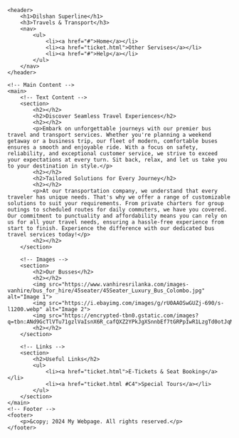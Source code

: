 <!DOCTYPE html>
<html lang="en">
<head>
    <meta charset="UTF-8">
    <meta name="viewport" content="width=device-width, initial-scale=1.0">
    <title>Dilshan Superline</title>
    <link rel="stylesheet" href="styles.css">
</head>
<body>
    <!-- Header -->
    
    <header>
        <h1>Dilshan Superline</h1>
        <h3>Travels & Transport</h3>
        <nav>
            <ul>
                <li><a href="#">Home</a></li>
                <li><a href="ticket.html">Other Servises</a></li>
                <li><a href="#">Help</a></li>
            </ul>
        </nav>
    </header>

    <!-- Main Content -->
    <main>
        <!-- Text Content -->
        <section>
            <h2></h2>
            <h2>Discover Seamless Travel Experiences</h2>
            <h2></h2>
            <p>Embark on unforgettable journeys with our premier bus travel and transport services. Whether you're planning a weekend getaway or a business trip, our fleet of modern, comfortable buses ensures a smooth and enjoyable ride. With a focus on safety, reliability, and exceptional customer service, we strive to exceed your expectations at every turn. Sit back, relax, and let us take you to your destination in style.</p>
            <h2></h2>
            <h2>Tailored Solutions for Every Journey</h2>
            <h2></h2>
            <p>At our transportation company, we understand that every traveler has unique needs. That's why we offer a range of customizable solutions to suit your requirements. From private charters for group outings to scheduled routes for daily commuters, we have you covered. Our commitment to punctuality and affordability means you can rely on us for all your travel needs, ensuring a hassle-free experience from start to finish. Experience the difference with our dedicated bus travel services today!</p>
            <h2></h2>
        </section>

        <!-- Images -->
        <section>
            <h2>Our Busses</h2>
            <h2></h2>
            <img src="https://www.vanhiresrilanka.com/images-vanhire/bus_for_hire/45seater/45Seater_Luxury_Bus_Colombo.jpg" alt="Image 1">
            <img src="https://i.ebayimg.com/images/g/rU0AAOSwGUZj-690/s-l1200.webp" alt="Image 2">
            <img src="https://encrypted-tbn0.gstatic.com/images?q=tbn:ANd9GcTlVTu71gzlVaIsnX6R_cafQXZ2YPkJgXSnnbEf7tGRPpIwR1LzgTd0otJqMhh5DKEl2mA&usqp=CAU">
            <h2></h2>
        </section>

        <!-- Links -->
        <section>
            <h2>Useful Links</h2>
            <ul>
                <li><a href="ticket.html">E-Tickets & Seat Booking</a></li>
                <li><a href="ticket.html #C4">Special Tours</a></li>
            </ul>
        </section>
    </main>
    <!-- Footer -->
    <footer>
        <p>&copy; 2024 My Webpage. All rights reserved.</p>
    </footer>
</body>
</html>

